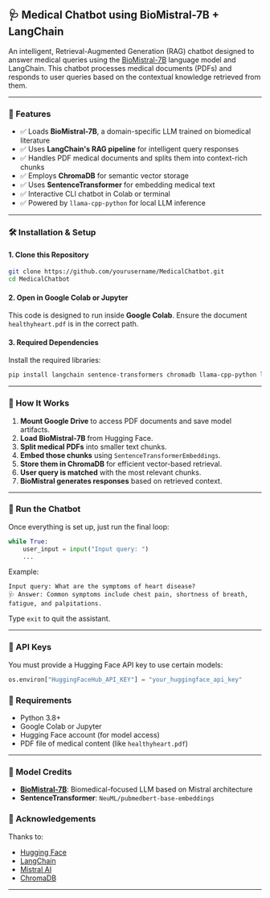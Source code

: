 ## 🩺 Medical Chatbot using BioMistral-7B + LangChain

An intelligent, Retrieval-Augmented Generation (RAG) chatbot designed to answer medical queries using the [BioMistral-7B](https://huggingface.co/BioMistral/BioMistral-7B) language model and LangChain. This chatbot processes medical documents (PDFs) and responds to user queries based on the contextual knowledge retrieved from them.

---

### 🚀 Features

- ✅ Loads **BioMistral-7B**, a domain-specific LLM trained on biomedical literature
- ✅ Uses **LangChain's RAG pipeline** for intelligent query responses
- ✅ Handles PDF medical documents and splits them into context-rich chunks
- ✅ Employs **ChromaDB** for semantic vector storage
- ✅ Uses **SentenceTransformer** for embedding medical text
- ✅ Interactive CLI chatbot in Colab or terminal
- ✅ Powered by `llama-cpp-python` for local LLM inference

---

### 🛠️ Installation & Setup

#### 1. Clone this Repository

```bash
git clone https://github.com/yourusername/MedicalChatbot.git
cd MedicalChatbot
```

#### 2. Open in Google Colab or Jupyter

This code is designed to run inside **Google Colab**. Ensure the document `healthyheart.pdf` is in the correct path.

#### 3. Required Dependencies

Install the required libraries:

```bash
pip install langchain sentence-transformers chromadb llama-cpp-python langchain_community pypdf
```

---

### 🧠 How It Works

1. **Mount Google Drive** to access PDF documents and save model artifacts.
2. **Load BioMistral-7B** from Hugging Face.
3. **Split medical PDFs** into smaller text chunks.
4. **Embed those chunks** using `SentenceTransformerEmbeddings`.
5. **Store them in ChromaDB** for efficient vector-based retrieval.
6. **User query is matched** with the most relevant chunks.
7. **BioMistral generates responses** based on retrieved context.

---

### 💬 Run the Chatbot

Once everything is set up, just run the final loop:

```python
while True:
    user_input = input("Input query: ")
    ...
```

Example:

```
Input query: What are the symptoms of heart disease?
🩺 Answer: Common symptoms include chest pain, shortness of breath, fatigue, and palpitations.
```

Type `exit` to quit the assistant.

---

### 🔐 API Keys

You must provide a Hugging Face API key to use certain models:

```python
os.environ["HuggingFaceHub_API_KEY"] = "your_huggingface_api_key"
```

### 📌 Requirements

- Python 3.8+
- Google Colab or Jupyter
- Hugging Face account (for model access)
- PDF file of medical content (like `healthyheart.pdf`)

---

### 🤖 Model Credits

- **[BioMistral-7B](https://huggingface.co/BioMistral/BioMistral-7B)**: Biomedical-focused LLM based on Mistral architecture
- **SentenceTransformer**: `NeuML/pubmedbert-base-embeddings`

### 🙌 Acknowledgements

Thanks to:
- [Hugging Face](https://huggingface.co/)
- [LangChain](https://www.langchain.com/)
- [Mistral AI](https://mistral.ai/)
- [ChromaDB](https://www.trychroma.com/)

---
